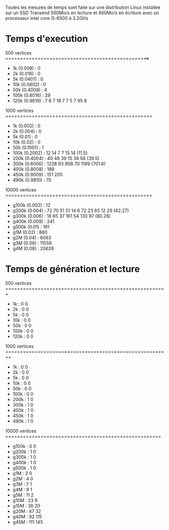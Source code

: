 Toutes les mesures de temps sont faite sur une distribution Linux installée sur un SSD Transend 560Mo/s en lecture et 460Mo/s en écriture avec un processeur intel core i5-6500 à 3.2GHz
# Temps d'execution
500 vertices =================================================>
 - 1k   (0.008)		: 0
 - 2k   (0.016)		: 0
 - 5k   (0.0401)	: 0
 - 10k  (0.0802)	: 0
 - 50k  (0.4008)	: 4
 - 100k (0.8016)	: 29
 - 120k (0.9619)	: 7 8 7 18 7 7 5 7 95 8

1000 vertices ==================================================
 - 1k   (0.002)		: 0
 - 2k   (0.004)		: 0
 - 5k   (0.01)		: 0
 - 10k  (0.02)		: 0
 - 50k  (0.1001)	: 1
 - 100k	(0.2002)	: 12 14 7  7  15 14 (11.5)
 - 200k (0.4004)	: 40 48 39 15 39 56 (39.5)
 - 300k	(0.6006)	: 1238 93 908 70 1199 (701.6)
 - 400k (0.8008)	: 188
 - 450k	(0.9009)	: 151 205
 - 490k (0.9810)	: 70

10000 vertices ==================================================
 - g100k (0.002)	: 12
 - g200k (0.004)	: 72 70 51 51  14 6   72 23 65 12 29 (42.27)
 - g300k (0.006)	: 18 65 37 161 54 130 97 (80.28)
 - g400k (0.008)	: 241
 - g500k (0.01)		: 191
 - g1M   (0.02)		: 880
 - g2M   (0.04)		: 6063
 - g3M   (0.06)		: 11556
 - g4M   (0.08)		: 20626

# Temps de génération et lecture
500 vertices =======================================================
 - 1k		: 0 0
 - 2k		: 0 0
 - 5k		: 0 0
 - 10k		: 0 0
 - 50k		: 0 0
 - 100k		: 0 0
 - 120k		: 0 0

1000 vertices ========================================================
 - 1k		: 0 0
 - 2k		: 0 0
 - 5k		: 0 0
 - 10k		: 0 0
 - 50k		: 0 0 
 - 100k		: 0 0
 - 200k		: 1 0
 - 300k		: 1 0
 - 400k		: 1 0
 - 450k		: 1 0
 - 490k		: 1 0

10000 vertices =====================================================
 - g100k	: 0   0
 - g200k	: 1   0
 - g300k	: 1   0
 - g400k	: 1   0
 - g500k	: 1   0
 - g1M  	: 2   0
 - g2M  	: 4   0
 - g3M  	: 7   1
 - g4M  	: 9   1
 - g5M		: 11  2
 - g10M		: 23  9
 - g15M		: 38  20
 - g20M		: 47  32 
 - g40M		: 92  115
 - g45M		: 111 145